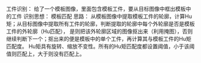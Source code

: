 工件识别：
    给了一个模板图像，里面包含模板工件，要从目标图像中框出模板中的工件
识别思想：
    模板匹配
思路：
    从模板图像中提取模板工件的轮廓，计算Hu矩；从目标图像中提取所有工件的轮廓，判断提取的轮廓中每个外轮廓是否是模板工件的外轮廓（Hu匹配），
是则把该外轮廓区域的图像抠出来（利用掩图），否则继续判断下一个；抠出来的便是模板中的单个工件，再计算其与模板工件的Hu矩匹配度。
    Hu矩具有旋转、缩放不变性。所有的Hu矩匹配度都设置阈值，小于该阈值则匹配上，大于则没有匹配上。
